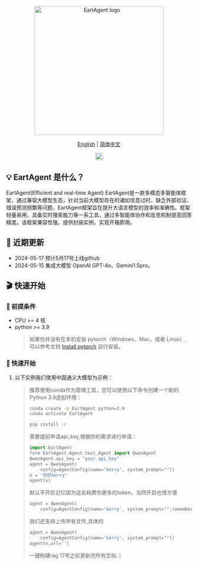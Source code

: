 <div align="center">
<img src="![f145bbb8-ed97-4025-a40b-4260a8a75f6bno_alpha-4](https://github.com/haijian-wang/EartAgent/assets/130898843/229751e5-7ce5-4f75-8180-b54b44c57b90)
" width="350" alt="EartAgent logo">
</a>
</div>

<p align="center">
  <a href="./README.md">English</a> |
  <a href="./README_zh.md">简体中文</a> 
</p>

<p align="center">
      <a href="https://github.com/infiniflow/ragflow/blob/main/LICENSE">
    <img height="21" src="https://img.shields.io/badge/License-Apache--2.0-ffffff?style=flat-square&labelColor=d4eaf7&color=1570EF" alt="license">
  </a>
</p>

## 💡 EartAgent 是什么？

EartAgent(Efficient and real-time Agent) EartAgent是一款多模态多智能体框架，通过兼容大模型生态，针对当前大模型存在的诸如信息过时、缺乏外部验证、错误预测频繁等问题，EartAgent框架旨在提升大语言模型的效率和准确性。框架轻量易用，具备实时搜索能力等一系工具，通过多智能体协作和反思机制提高回答精度。该框架兼容性强，提供封装实例，实现开箱即用。

## 📌 近期更新
- 2024-05-17 预计5月17号上线github
- 2024-05-15 集成大模型 OpenAI GPT-4o、Gemini1.5pro。

## 🎬 快速开始

### 📝 前提条件

- CPU >= 4 核
- python >= 3.9 
  > 如果你并没有在本机安装 pytorch（Windows、Mac，或者 Linux）, 可以参考文档 [Install pytorch](https://pytorch.org/) 自行安装。

### 🚀 快速开始

1. 以下实例我们使用中国通义大模型为示例：
   > 推荐使用conda作为管理工具，您可以使用以下命令创建一个新的Python 3.9虚拟环境：
   >
   > ```bash
   > conda create -n EartAgent python=3.9
   > conda activate EartAgent
   > ```
   > ```bash
   > pip install -r
   > ```
   > 需要提前申请api_key,根据你的需求进行申请：
   > ```python
   > import EartAgent
   > form EartAgent.Agent.text_Agent import QwenAgent
   > QwenAgent.api_key = "your_api_key"
   > agent = QwenAgent(
   >     config=AgentConfig(name='kerry', system_prompt=""))
   > x = '你好kerry'
   > agent(x)
   >
   > ```
   > 默认不开启记忆因为这会耗费你更多的token，当然开启也很方便
   > ```python
   > agent = QwenAgent(
   >     config=AgentConfig(name='kerry', system_prompt="",remember=True))
   > ```
   > 我们还支持上传所有文件,具体的
   > ```python
   > agent = QwenAgent(
   >     config=AgentConfig(name='kerry', system_prompt=""))
   > agent(x,url='')
   > ```
   > 一键构建rag
   > 17号之前更新完所有文档..!
   
